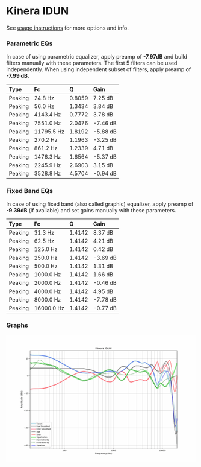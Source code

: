 # Kinera IDUN
See [usage instructions](https://github.com/jaakkopasanen/AutoEq#usage) for more options and info.

### Parametric EQs
In case of using parametric equalizer, apply preamp of **-7.97dB** and build filters manually
with these parameters. The first 5 filters can be used independently.
When using independent subset of filters, apply preamp of **-7.99 dB**.

| Type    | Fc         |      Q | Gain     |
|:--------|:-----------|:-------|:---------|
| Peaking | 24.8 Hz    | 0.8059 | 7.25 dB  |
| Peaking | 56.0 Hz    | 1.3434 | 3.84 dB  |
| Peaking | 4143.4 Hz  | 0.7772 | 3.78 dB  |
| Peaking | 7551.0 Hz  | 2.0476 | -7.46 dB |
| Peaking | 11795.5 Hz | 1.8192 | -5.88 dB |
| Peaking | 270.2 Hz   | 1.1963 | -3.25 dB |
| Peaking | 861.2 Hz   | 1.2339 | 4.71 dB  |
| Peaking | 1476.3 Hz  | 1.6564 | -5.37 dB |
| Peaking | 2245.9 Hz  | 2.6903 | 3.15 dB  |
| Peaking | 3528.8 Hz  | 4.5704 | -0.94 dB |

### Fixed Band EQs
In case of using fixed band (also called graphic) equalizer, apply preamp of **-9.39dB**
(if available) and set gains manually with these parameters.

| Type    | Fc         |      Q | Gain     |
|:--------|:-----------|:-------|:---------|
| Peaking | 31.3 Hz    | 1.4142 | 8.37 dB  |
| Peaking | 62.5 Hz    | 1.4142 | 4.21 dB  |
| Peaking | 125.0 Hz   | 1.4142 | 0.42 dB  |
| Peaking | 250.0 Hz   | 1.4142 | -3.69 dB |
| Peaking | 500.0 Hz   | 1.4142 | 1.31 dB  |
| Peaking | 1000.0 Hz  | 1.4142 | 1.66 dB  |
| Peaking | 2000.0 Hz  | 1.4142 | -0.46 dB |
| Peaking | 4000.0 Hz  | 1.4142 | 4.95 dB  |
| Peaking | 8000.0 Hz  | 1.4142 | -7.78 dB |
| Peaking | 16000.0 Hz | 1.4142 | -0.77 dB |

### Graphs
![](./Kinera%20IDUN.png)